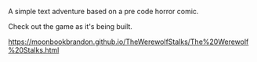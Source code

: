 A simple text adventure based on a pre code horror comic.

Check out the game as it's being built.

https://moonbookbrandon.github.io/TheWerewolfStalks/The%20Werewolf%20Stalks.html
